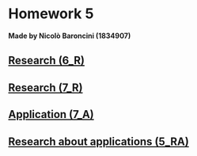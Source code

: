 # Homework 5
**Made by Nicolò Baroncini (1834907)**
## [Research (6_R)](https://bynickes.github.io/StatisticsHomeworks/homework5/6_r)
## [Research (7_R)](https://bynickes.github.io/StatisticsHomeworks/homework5/7_r)
## [Application (7_A)](https://bynickes.github.io/StatisticsHomeworks/homework5/7_a)
## [Research about applications (5_RA)](https://bynickes.github.io/StatisticsHomeworks/homework5/5_ra)
